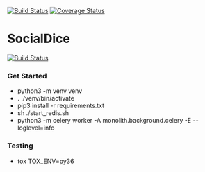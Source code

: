 [![Build Status](https://travis-ci.org/SWE-AGGERS/SocialDice.svg?branch=develop)](https://travis-ci.org/SWE-AGGERS/SocialDice)
[![Coverage Status](https://coveralls.io/repos/github/SWE-AGGERS/SocialDice/badge.svg?branch=develop)](https://coveralls.io/github/SWE-AGGERS/SocialDice?branch=develop)

# SocialDice
[![Build Status](https://travis-ci.org/SWE-AGGERS/SocialDice.svg?branch=reactions)](https://travis-ci.org/SWE-AGGERS/SocialDice)
### Get Started
* python3 -m venv venv
* . ./venv/bin/activate
* pip3 install -r requirements.txt
* sh ./start_redis.sh
* python3 -m celery worker -A monolith.background.celery -E --loglevel=info
### Testing
* tox TOX_ENV=py36
